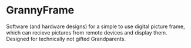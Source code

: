 # GrannyFrame
Software (and hardware designs) for a simple to use digital picture frame, which can recieve pictures from remote devices and display them. Designed for technically not gifted Grandparents.
